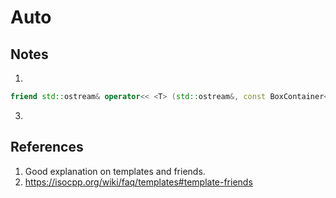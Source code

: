 # Auto

## Notes
1. 

```cpp
friend std::ostream& operator<< <T> (std::ostream&, const BoxContainer<T>&);
```


3. 

## References

1. Good explanation on templates and friends.
2. https://isocpp.org/wiki/faq/templates#template-friends


